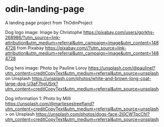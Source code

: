 # odin-landing-page
A landing page project from ThOdinProject

Dog logo image: 
Image by Christophe     https://pixabay.com/users/gorkhs-268986/?utm_source=link-attribution&utm_medium=referral&utm_campaign=image&utm_content=1484728 
from Pixabay            https://pixabay.com//?utm_source=link-attribution&utm_medium=referral&utm_campaign=image&utm_content=1484728 

Dog hero image:
Photo by Pauline Loroy  https://unsplash.com/@paulinel?utm_content=creditCopyText&utm_medium=referral&utm_source=unsplash  
on Unsplash             https://unsplash.com/photos/white-and-brown-long-coat-large-dog-U3aF7hgUSrk?utm_content=creditCopyText&utm_medium=referral&utm_source=unsplash

Dog information 1:
Photo by Milli          https://unsplash.com/@marliesestreefland?utm_content=creditCopyText&utm_medium=referral&utm_source=unsplash >
on Unsplash             https://unsplash.com/photos/dogs-face-2l0CWTpcChI?utm_content=creditCopyText&utm_medium=referral&utm_source=unsplash
  